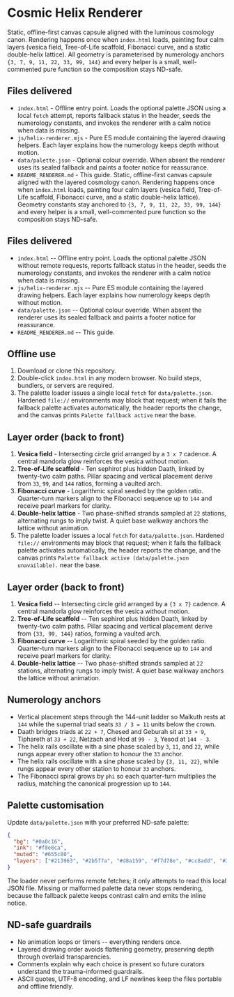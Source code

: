 # Cosmic Helix Renderer

Static, offline-first canvas capsule aligned with the luminous cosmology canon. Rendering happens once when `index.html` loads, painting four calm layers (vesica field, Tree-of-Life scaffold, Fibonacci curve, and a static double-helix lattice). All geometry is parameterised by numerology anchors `{3, 7, 9, 11, 22, 33, 99, 144}` and every helper is a small, well-commented pure function so the composition stays ND-safe.

## Files delivered
- `index.html` - Offline entry point. Loads the optional palette JSON using a local `fetch` attempt, reports fallback status in the header, seeds the numerology constants, and invokes the renderer with a calm notice when data is missing.
- `js/helix-renderer.mjs` - Pure ES module containing the layered drawing helpers. Each layer explains how the numerology keeps depth without motion.
- `data/palette.json` - Optional colour override. When absent the renderer uses its sealed fallback and paints a footer notice for reassurance.
- `README_RENDERER.md` - This guide.
Static, offline-first canvas capsule aligned with the layered cosmology canon. Rendering happens once when `index.html` loads, painting four calm layers (vesica field, Tree-of-Life scaffold, Fibonacci curve, and a static double-helix lattice). Geometry constants stay anchored to `{3, 7, 9, 11, 22, 33, 99, 144}` and every helper is a small, well-commented pure function so the composition stays ND-safe.

## Files delivered
- `index.html` -- Offline entry point. Loads the optional palette JSON without remote requests, reports fallback status in the header, seeds the numerology constants, and invokes the renderer with a calm notice when data is missing.
- `js/helix-renderer.mjs` -- Pure ES module containing the layered drawing helpers. Each layer explains how numerology keeps depth without motion.
- `data/palette.json` -- Optional colour override. When absent the renderer uses its sealed fallback and paints a footer notice for reassurance.
- `README_RENDERER.md` -- This guide.

## Offline use
1. Download or clone this repository.
2. Double-click `index.html` in any modern browser. No build steps, bundlers, or servers are required.
3. The palette loader issues a single local `fetch` for `data/palette.json`. Hardened `file://` environments may block that request; when it fails the fallback palette activates automatically, the header reports the change, and the canvas prints `Palette fallback active` near the base.

## Layer order (back to front)
1. **Vesica field** - Intersecting circle grid arranged by a `3 x 7` cadence. A central mandorla glow reinforces the vesica without motion.
2. **Tree-of-Life scaffold** - Ten sephirot plus hidden Daath, linked by twenty-two calm paths. Pillar spacing and vertical placement derive from `33`, `99`, and `144` ratios, forming a vaulted arch.
3. **Fibonacci curve** - Logarithmic spiral seeded by the golden ratio. Quarter-turn markers align to the Fibonacci sequence up to `144` and receive pearl markers for clarity.
4. **Double-helix lattice** - Two phase-shifted strands sampled at `22` stations, alternating rungs to imply twist. A quiet base walkway anchors the lattice without animation.
3. The palette loader issues a local `fetch` for `data/palette.json`. Hardened `file://` environments may block that request; when it fails the fallback palette activates automatically, the header reports the change, and the canvas prints `Palette fallback active (data/palette.json unavailable).` near the base.

## Layer order (back to front)
1. **Vesica field** -- Intersecting circle grid arranged by a `{3 x 7}` cadence. A central mandorla glow reinforces the vesica without motion.
2. **Tree-of-Life scaffold** -- Ten sephirot plus hidden Daath, linked by twenty-two calm paths. Pillar spacing and vertical placement derive from `{33, 99, 144}` ratios, forming a vaulted arch.
3. **Fibonacci curve** -- Logarithmic spiral seeded by the golden ratio. Quarter-turn markers align to the Fibonacci sequence up to `144` and receive pearl markers for clarity.
4. **Double-helix lattice** -- Two phase-shifted strands sampled at `22` stations, alternating rungs to imply twist. A quiet base walkway anchors the lattice without animation.

## Numerology anchors
- Vertical placement steps through the 144-unit ladder so Malkuth rests at `144` while the supernal triad seats `33 / 3 = 11` units below the crown.
- Daath bridges triads at `22 + 7`, Chesed and Geburah sit at `33 + 9`, Tiphareth at `33 + 22`, Netzach and Hod at `99 - 3`, Yesod at `144 - 3`.
- The helix rails oscillate with a sine phase scaled by `3`, `11`, and `22`, while rungs appear every other station to honour the `33` anchor.
- The helix rails oscillate with a sine phase scaled by `{3, 11, 22}`, while rungs appear every other station to honour `33` anchors.
- The Fibonacci spiral grows by `phi` so each quarter-turn multiplies the radius, matching the canonical progression up to `144`.

## Palette customisation
Update `data/palette.json` with your preferred ND-safe palette:

```json
{
  "bg": "#0a0c16",
  "ink": "#f8e8ca",
  "muted": "#655c80",
  "layers": ["#213963", "#2b5f7a", "#d8a159", "#f7d78e", "#cc8add", "#324766"]
}
```

The loader never performs remote fetches; it only attempts to read this local JSON file. Missing or malformed palette data never stops rendering, because the fallback palette keeps contrast calm and emits the inline notice.

## ND-safe guardrails
- No animation loops or timers -- everything renders once.
- Layered drawing order avoids flattening geometry, preserving depth through overlaid transparencies.
- Comments explain why each choice is present so future curators understand the trauma-informed guardrails.
- ASCII quotes, UTF-8 encoding, and LF newlines keep the files portable and offline friendly.
